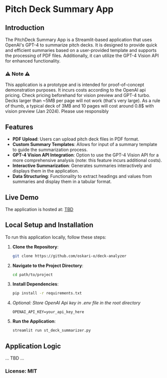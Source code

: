 # Pitch Deck Summary App

## Introduction
The PitchDeck Summary App is a Streamlit-based application that uses OpenAI's GPT-4 to summarize pitch decks. It is designed to provide quick and efficient summaries based on a user-provided template and supports the processing of PDF files. Additionally, it can utilize the GPT-4 Vision API for enhanced functionality.

### ⚠️ Note ⚠️

This application is a prototype and is intended for proof-of-concept demonstration purposes. It incurs costs according to the OpenAI api pricing. Check pricing beforehand for vision preview and GPT-4 turbo. Decks larger than ~5MB per page will not work (that's very large). As a rule of thumb, a typical deck of 3MB and 10 pages will cost around 0.8$ with vision preview (Jan 2024). Please use responsibly
## Features
- **PDF Upload**: Users can upload pitch deck files in PDF format.
- **Custom Summary Templates**: Allows for input of a summary template to guide the summarization process.
- **GPT-4 Vision API Integration**: Option to use the GPT-4 Vision API for a more comprehensive analysis (note: this feature incurs additional costs).
- **Interactive Summarization**: Generates summaries interactively and displays them in the application.
- **Data Structuring**: Functionality to extract headings and values from summaries and display them in a tabular format.

## Live Demo
The application is hosted at: [TBD](TBD)

## Local Setup and Installation
To run this application locally, follow these steps:

1. **Clone the Repository**:
   ```bash
   git clone https://github.com/oskari-o/deck-analyzer
2. **Navigate to the Project Directory**:
   ```bash
   cd path/to/project
3. **Install Dependencies**:
   ```bash
   pip install -r requirements.txt
4. *Optional: Store OpenAI Api key in .env file in the root directory* 
   ```.env
   OPENAI_API_KEY=your_api_key_here
5. **Run the Application**:
   ```bash
   streamlit run st_deck_summarizer.py

## Application Logic
... TBD ...

### License: MIT
   
